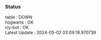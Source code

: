 ### Status


table : DOWN  
hogwarts : OK  
icy-bot : OK  
Latest Update : 2024-05-02 03:09:18.970739
